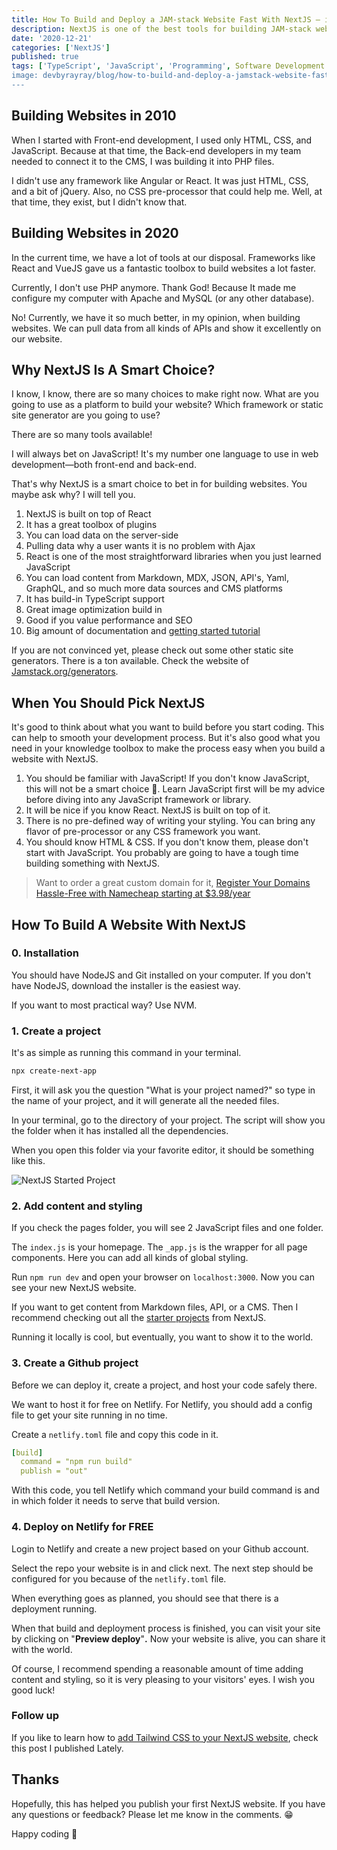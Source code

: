 ```yaml
---
title: How To Build and Deploy a JAM-stack Website Fast With NextJS — in 5 steps
description: NextJS is one of the best tools for building JAM-stack websites with all kinds of content sources.
date: '2020-12-21'
categories: ['NextJS']
published: true
tags: ['TypeScript', 'JavaScript', 'Programming', Software Development']
image: devbyrayray/blog/how-to-build-and-deploy-a-jamstack-website-fast-with-next-js
---
```


## Building Websites in 2010

When I started with Front-end development, I used only HTML, CSS, and JavaScript. Because at that time, the Back-end developers in my team needed to connect it to the CMS, I was building it into PHP files.

I didn't use any framework like Angular or React. It was just HTML, CSS, and a bit of jQuery. Also, no CSS pre-processor that could help me. Well, at that time, they exist, but I didn't know that.

## Building Websites in 2020

In the current time, we have a lot of tools at our disposal. Frameworks like React and VueJS gave us a fantastic toolbox to build websites a lot faster.

Currently, I don't use PHP anymore. Thank God! Because It made me configure my computer with Apache and MySQL (or any other database).

No! Currently, we have it so much better, in my opinion, when building websites. We can pull data from all kinds of APIs and show it excellently on our website. 

## Why NextJS Is A Smart Choice?

I know, I know, there are so many choices to make right now. What are you going to use as a platform to build your website? Which framework or static site generator are you going to use?

There are so many tools available!

I will always bet on JavaScript! It's my number one language to use in web development—both front-end and back-end.

That's why NextJS is a smart choice to bet in for building websites. You maybe ask why? I will tell you.

1. NextJS is built on top of React
2. It has a great toolbox of plugins
3. You can load data on the server-side
4. Pulling data why a user wants it is no problem with Ajax
5. React is one of the most straightforward libraries when you just learned JavaScript
6. You can load content from Markdown, MDX, JSON, API's, Yaml, GraphQL, and so much more data sources and CMS platforms
7. It has build-in TypeScript support
8. Great image optimization build in
9. Good if you value performance and SEO
10. Big amount of documentation and [getting started tutorial](https://nextjs.org/learn/basics/create-nextjs-app)

If you are not convinced yet, please check out some other static site generators. There is a ton available. Check the website of [Jamstack.org/generators](https://jamstack.org/generators/).

## When You Should Pick NextJS

It's good to think about what you want to build before you start coding. This can help to smooth your development process. But it's also good what you need in your knowledge toolbox to make the process easy when you build a website with NextJS.

1. You should be familiar with JavaScript! If you don't know JavaScript, this will not be a smart choice 🥴. Learn JavaScript first will be my advice before diving into any JavaScript framework or library.
2. It will be nice if you know React. NextJS is built on top of it.
3. There is no pre-defined way of writing your styling. You can bring any flavor of pre-processor or any CSS framework you want.
4. You should know HTML & CSS. If you don't know them, please don't start with JavaScript. You probably are going to have a tough time building something with NextJS.

> Want to order a great custom domain for it, <a href="https://www.dpbolvw.net/click-100299090-11429042" target="_top">Register Your Domains Hassle-Free with Namecheap starting at $3.98/year</a><img src="https://www.lduhtrp.net/image-100299090-11429042" width="1" height="1" border="0"/>


## How To Build A Website With NextJS

### 0. Installation

You should have NodeJS and Git installed on your computer. If you don't have NodeJS, download the installer is the easiest way.

If you want to most practical way? Use NVM.

### 1. Create a project

It's as simple as running this command in your terminal.

```bash
npx create-next-app
```

First, it will ask you the question "What is your project named?" so type in the name of your project, and it will generate all the needed files.

In your terminal, go to the directory of your project. The script will show you the folder when it has installed all the dependencies.

When you open this folder via your favorite editor, it should be something like this.

![NextJS Started Project](https://miro.medium.com/max/1400/1*OGX09m-Kx_a723gcm5pJ2Q.png)

### 2. Add content and styling

If you check the pages folder, you will see 2 JavaScript files and one folder. 

The `index.js` is your homepage. The `_app.js` is the wrapper for all page components. Here you can add all kinds of global styling.

Run `npm run dev` and open your browser on `localhost:3000`. Now you can see your new NextJS website.

If you want to get content from Markdown files, API, or a CMS. Then I recommend checking out all the [starter projects](https://nextjs.org/docs/basic-features/data-fetching) from NextJS.

Running it locally is cool, but eventually, you want to show it to the world. 

### 3. Create a Github project

Before we can deploy it, create a project, and host your code safely there.

We want to host it for free on Netlify. For Netlify, you should add a config file to get your site running in no time.

Create a `netlify.toml` file and copy this code in it.

```yaml
[build]
  command = "npm run build"
  publish = "out"
```

With this code, you tell Netlify which command your build command is and in which folder it needs to serve that build version.

### 4. Deploy on Netlify for FREE

Login to Netlify and create a new project based on your Github account.

Select the repo your website is in and click next. The next step should be configured for you because of the `netlify.toml` file.

When everything goes as planned, you should see that there is a deployment running.

When that build and deployment process is finished, you can visit your site by clicking on "**Preview deploy**"**.** Now your website is alive, you can share it with the world.

Of course, I recommend spending a reasonable amount of time adding content and styling, so it is very pleasing to your visitors' eyes. I wish you good luck!

### Follow up
If you like to learn how to [add Tailwind CSS to your NextJS website](https://byrayray.dev/posts/2020-12-27-why-use-tailwind-css-with-nextjs), check this post I published Lately.

## Thanks

Hopefully, this has helped you publish your first NextJS website. If you have any questions or feedback? Please let me know in the comments. 😁

Happy coding 🚀
